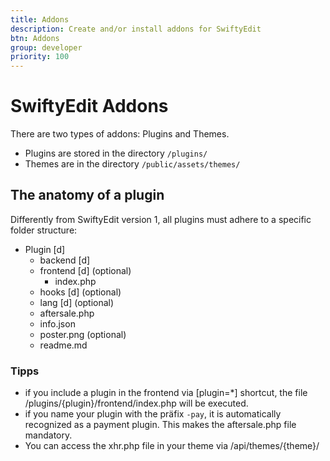 ```yaml
---
title: Addons
description: Create and/or install addons for SwiftyEdit
btn: Addons
group: developer
priority: 100
---
```


# SwiftyEdit Addons

There are two types of addons: Plugins and Themes.

- Plugins are stored in the directory `/plugins/`
- Themes are in the directory `/public/assets/themes/`

## The anatomy of a plugin

Differently from SwiftyEdit version 1, all plugins must adhere to a specific folder structure:

- Plugin [d]
  - backend [d]
  - frontend [d] (optional)
    - index.php
  - hooks [d] (optional)
  - lang [d] (optional)
  - aftersale.php
  - info.json
  - poster.png (optional)
  - readme.md

### Tipps

- if you include a plugin in the frontend via [plugin=*] shortcut, the file /plugins/{plugin}/frontend/index.php will be executed.
- if you name your plugin with the präfix `-pay`, it is automatically recognized as a payment plugin. This makes the aftersale.php file mandatory.
- You can access the xhr.php file in your theme via /api/themes/{theme}/